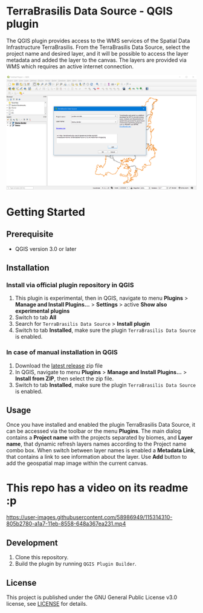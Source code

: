 # TerraBrasilis Data Source - QGIS plugin

The QGIS plugin provides access to the WMS services of the Spatial Data Infrastructure TerraBrasilis. From the TerraBrasilis Data Source, select the project name and desired layer, and it will be possible to access the layer metadata and added the layer to the canvas. The layers are provided via WMS which requires an active internet connection.

![new connection](res/preview.PNG)

# Getting Started

## Prerequisite

* QGIS version 3.0 or later

## Installation

### Install via official plugin repository in QGIS

1. This plugin is experimental, then in QGIS, navigate to menu **Plugins** > **Manage and Install Plugins...** > **Settings** > active **Show also experimental plugins**
2. Switch to tab **All**
2. Search for `TerraBrasilis Data Source` > **Install plugin**
3. Switch to tab **Installed**, make sure the plugin `TerraBrasilis Data Source` is enabled.

### In case of manual installation in QGIS

1. Download the [latest release](https://github.com/terrabrasilis/terrabrasilis_datasource/releases) zip file
2. In QGIS, navigate to menu **Plugins** > **Manage and Install Plugins...** > **Install from ZIP**, then select the zip file.
3. Switch to tab **Installed**, make sure the plugin `TerraBrasilis Data Source` is enabled.

## Usage

Once you have installed and enabled the plugin TerraBrasilis Data Source, it can be accessed via the toolbar or the menu **Plugins**. The main dialog contains a **Project name** with the projects separated by biomes, and **Layer name**, that dynamic refresh layers names according to the Project name combo box. When switch between layer names is enabled a **Metadata Link**, that contains a link to see information about the layer. Use **Add** button to add the geospatial map image within the current canvas.

# This repo has a video on its readme :p

https://user-images.githubusercontent.com/58986949/115314310-805b2780-a1a7-11eb-8558-648a367ea231.mp4


## Development

1. Clone this repository.
2. Build the plugin by running `QGIS Plugin Builder`.

## License

This project is published under the GNU General Public License v3.0 license, see [LICENSE](./LICENSE) for details.



